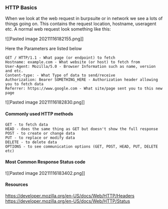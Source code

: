 ### HTTP Basics
When we look at the web request in burpsuite or in network we see a lots of things going on. This contains the request location, hostname, useragent etc. A normal web request look something like this:

![[Pasted image 20211116182155.png]]

Here the Parameters are listed below

```http
GET / HTTP/1.1 - What page (or endpoint) to fetch
Hostname: example.com - What website (or host) to fetch from
User-Agent: Mozilla/5.0 - Browser Information such as name, version and etc.
Content-type: - What Type of data to send/receive
Authorization: Bearer SOMETHING_HERE - Authorization header allowing you to fetch data
Referrer: https://www.google.com - What site/page sent you to this new page
```

![[Pasted image 20211116182830.png]]

#### Commonly used HTTP methods
```http
GET - to fetch data
HEAD - does the same thing as GET but doesn't show the full response
POST - to create or change data
PUT - to replace or modify data
DELETE - to delete data
OPTIONS - to see communication options (GET, POST, HEAD, PUT, DELETE etc)
```

#### Most Common Response Status code
![[Pasted image 20211116183402.png]]

#### Resources 
https://developer.mozilla.org/en-US/docs/Web/HTTP/Headers 
https://developer.mozilla.org/en-US/docs/Web/HTTP/Status
